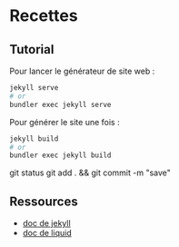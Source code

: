 # Recettes

## Tutorial

Pour lancer le générateur de site web :

```sh
jekyll serve
# or
bundler exec jekyll serve
```

Pour générer le site une fois :

```sh
jekyll build
# or
bundler exec jekyll build
```

git status
git add . && git commit -m "save"

## Ressources

* [doc de jekyll](https://jekyllrb.com/docs/)
* [doc de liquid](https://shopify.github.io/liquid/)

